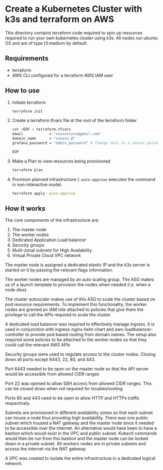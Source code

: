 # Create a Kubernetes Cluster with k3s and terraform on AWS
This directory contains terraform code required to spin up resources required to run your own kubernetes cluster using k3s. All nodes run ubuntu OS and are of type t3.medium by default.

## Requirements
- terraform
- AWS CLI configured for a terraform AWS IAM user


## How to use
1. Initiate terraform
   ```bash
   terraform init
   ```
2. Create a terraform.tfvars file at the root of the terraform folder
   ```bash
   cat <EOF > terraform.tfvars
   email            = "xxxxxxxxxx@gmail.com"
   domain_name      = "xxxxxx.@"
   grafana_password = "admin_password" # Change this to a secure password

   EOF
   ```

3. Make a Plan to view resources being provisioned
   ```bash
   terraform plan
   ```

4. Provision planned infrastructure (`-auto-approve` executes the command in non-interactive mode)
   ```bash
   terraform apply -auto-approve
   ```

## How it works
The core components of the infrastructure are:
1. The master node
2. The worker nodes
3. Dedicated Application Load balancer
4. Security groups
5. Multi-zonal subnets for High Availability
6. Virtual Private Cloud VPC network

The master node is assigned a dedicated elastic IP and the k3s server is started on it by passing the relevant flags information.

The worker nodes are managed by an auto scaling group. The ASG makes us of a launch template to provision the nodes when needed (i.e. when a node dies). 

The cluster autoscaler makes use of this ASG to scale the cluster based on pod resource requirements. To implement this functionality, the worker nodes are granted an IAM role attached to policies that give them the privilege to call the APIs required to scale the cluster.

A dedicated load balancer was required to effectively manage ingress. It is used in conjunction with ingress-nginx helm chart and aws-loadbalancer-controller to provide pod based routing from domain names. The setup also required some policies to be attached to the worker nodes so that they could call the relevant AWS APIs

Security groups were used to regulate access to the cluster nodes. Closing down all ports except 6443, 22, 80, and 443.

Port 6443 needed to be open on the master node so that the API server would be accessible from allowed CIDR ranges

Port 22 was opened to allow SSH access from allowed CIDR ranges. This can be closed down when not required for troubleshooting

Ports 80 and 443 need to be open to allow HTTP and HTTPs traffic respectively.

Subnets are provisioned in different availability zones so that each subnet can house a node thus providing high availability. There was one public subnet which housed a NAT gateway and the master node since it needed to be accessible over the internet. An alternative would have been to have a bastion which would exist in the VPC and public subnet. Kubectl commands would then be run from this bastion and the master node can be locked down in a private subnet. All workers nodes are in private subnets and access the internet via the NAT gateway

A VPC was created to isolate the entire infrastructure in a dedicated logical network.
